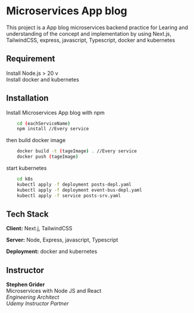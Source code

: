
# Microservices App blog

This project is a App blog microservices backend practice for Learing and understanding of the concept and implementation by using Next.js, TailwindCSS, express, javascript, Typescript, docker and kubernetes


## Requirement

Install Node.js > 20 v\
Install docker and kubernetes
## Installation

Install  Microservices App blog with npm

```bash
    cd (eachServiceName)
    npm install //Every service 
```
then build docker image

```bash
    docker build -t (tageImage) . //Every service 
    docker push (tageImage)
```
start kubernetes

```bash
    cd k8s
    kubectl apply -f deployment posts-depl.yaml
    kubectl apply -f deployment event-bus-depl.yaml
    kubectl apply -f service posts-srv.yaml
```

    
## Tech Stack

**Client:** Next.j, TailwindCSS

**Server:** Node, Express, javascript, Typescript

**Deployment:** docker and kubernetes


## Instructor
**Stephen Grider**\
Microservices with Node JS and React\
*Engineering Architect*\
*Udemy Instructor Partner*
